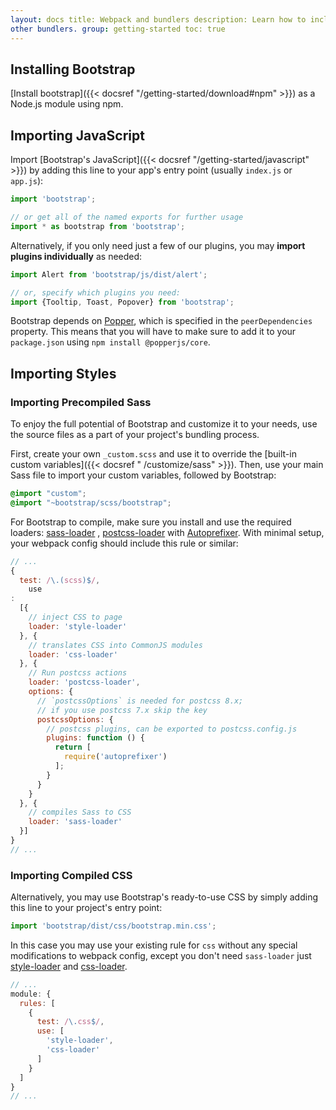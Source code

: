 ```yaml
---
layout: docs title: Webpack and bundlers description: Learn how to include Bootstrap in your project using Webpack or
other bundlers. group: getting-started toc: true
---
```


## Installing Bootstrap

[Install bootstrap]({{< docsref "/getting-started/download#npm" >}}) as a Node.js module using npm.

## Importing JavaScript

Import [Bootstrap's JavaScript]({{< docsref "/getting-started/javascript" >}}) by adding this line to your app's entry
point (usually `index.js` or `app.js`):

```js
import 'bootstrap';

// or get all of the named exports for further usage
import * as bootstrap from 'bootstrap';
```

Alternatively, if you only need just a few of our plugins, you may **import plugins individually** as needed:

```js
import Alert from 'bootstrap/js/dist/alert';

// or, specify which plugins you need:
import {Tooltip, Toast, Popover} from 'bootstrap';
```

Bootstrap depends on [Popper](https://popper.js.org/), which is specified in the `peerDependencies` property. This means
that you will have to make sure to add it to your `package.json` using `npm install @popperjs/core`.

## Importing Styles

### Importing Precompiled Sass

To enjoy the full potential of Bootstrap and customize it to your needs, use the source files as a part of your
project's bundling process.

First, create your own `_custom.scss` and use it to override the [built-in custom variables]({{< docsref "
/customize/sass" >}}). Then, use your main Sass file to import your custom variables, followed by Bootstrap:

```scss
@import "custom";
@import "~bootstrap/scss/bootstrap";
```

For Bootstrap to compile, make sure you install and use the required
loaders: [sass-loader](https://github.com/webpack-contrib/sass-loader)
, [postcss-loader](https://github.com/webpack-contrib/postcss-loader)
with [Autoprefixer](https://github.com/postcss/autoprefixer#webpack). With minimal setup, your webpack config should
include this rule or similar:

```js
// ...
{
  test: /\.(scss)$/,
    use
:
  [{
    // inject CSS to page
    loader: 'style-loader'
  }, {
    // translates CSS into CommonJS modules
    loader: 'css-loader'
  }, {
    // Run postcss actions
    loader: 'postcss-loader',
    options: {
      // `postcssOptions` is needed for postcss 8.x;
      // if you use postcss 7.x skip the key
      postcssOptions: {
        // postcss plugins, can be exported to postcss.config.js
        plugins: function () {
          return [
            require('autoprefixer')
          ];
        }
      }
    }
  }, {
    // compiles Sass to CSS
    loader: 'sass-loader'
  }]
}
// ...
```

### Importing Compiled CSS

Alternatively, you may use Bootstrap's ready-to-use CSS by simply adding this line to your project's entry point:

```js
import 'bootstrap/dist/css/bootstrap.min.css';
```

In this case you may use your existing rule for `css` without any special modifications to webpack config, except you
don't need `sass-loader` just [style-loader](https://github.com/webpack-contrib/style-loader)
and [css-loader](https://github.com/webpack-contrib/css-loader).

```js
// ...
module: {
  rules: [
    {
      test: /\.css$/,
      use: [
        'style-loader',
        'css-loader'
      ]
    }
  ]
}
// ...
```
